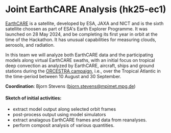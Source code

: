 # Joint EarthCARE Analysis (hk25-ec1)

[EarthCARE](https://earth.esa.int/eogateway/missions/earthcare) is a satellite, developed by ESA, JAXA and NICT and is the sixth satellite choosen as part of ESA's Earth Explorer Programme.   It was launched on 28 May 2024, and be completing its first year in orbit at the time of the Hackathon.  It has unusual capabilities for measuring clouds, aerosols, and radiation.

In this team we will analyze both EarthCARE data and the participating models along virtual EarthCARE swaths, with an initial focus on tropical deep convection as analyzed by EarthCARE, aircraft, ships and ground stations during the [ORCESTRA campaign](http://orcestra-campaign.org/), i.e., over the Tropical Atlantic in the time-period between 10 August and 30 September.

**Coordination**: Bjorn Stevens (bjorn.stevens@mpimet.mpg.de)

#### Sketch of initial activities:
* extract model output along selected orbit frames
* post-process output using model simulators
* extract analagous EarthCARE frames and data from reanalyses.
* perform composit analysis of various quantities.
